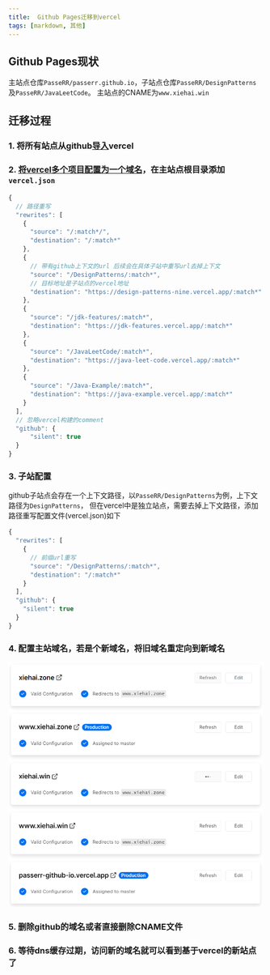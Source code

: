 ```yaml
---
title:  Github Pages迁移到vercel
tags: [markdown, 其他]
---
```


## Github Pages现状

主站点仓库`PasseRR/passerr.github.io`，子站点仓库`PasseRR/DesignPatterns`及`PasseRR/JavaLeetCode`。
主站点的CNAME为`www.xiehai.win`

## 迁移过程
### 1. 将所有站点从github[导入](2022-05-31-vercel-sites.md)**vercel**
### 2. [将vercel多个项目配置为一个域名](https://vercel.com/support/articles/how-can-i-serve-multiple-projects-under-a-single-domain)，在主站点根目录添加`vercel.json`

```js
{
  // 路径重写
  "rewrites": [
    {
      "source": "/:match*/",
      "destination": "/:match*"
    },
    {
      // 带有github上下文的url 后续会在具体子站中重写url去掉上下文
      "source": "/DesignPatterns/:match*",
      // 目标地址是子站点的vercel地址
      "destination": "https://design-patterns-nine.vercel.app/:match*"
    },
    {
      "source": "/jdk-features/:match*",
      "destination": "https://jdk-features.vercel.app/:match*"
    },
    {
      "source": "/JavaLeetCode/:match*",
      "destination": "https://java-leet-code.vercel.app/:match*"
    },
    {
      "source": "/Java-Example/:match*",
      "destination": "https://java-example.vercel.app/:match*"
    }
  ],
  // 忽略vercel构建的comment
  "github": {
      "silent": true
  }
}
```
### 3. 子站配置

github子站点会存在一个上下文路径，以`PasseRR/DesignPatterns`为例，上下文路径为`DesignPatterns`， 
但在vercel中是独立站点，需要去掉上下文路径，添加路径重写配置文件(vercel.json)如下
```js
{
  "rewrites": [
    {
      // 前缀url重写
      "source": "/DesignPatterns/:match*",
      "destination": "/:match*"
    }
  ],
  "github": {
    "silent": true
  }
}
```

### 4. 配置主站域名，若是个新域名，将旧域名重定向到新域名

![域名][1]
### 5. 删除github的域名或者直接删除CNAME文件
### 6. 等待dns缓存过期，访问新的域名就可以看到基于vercel的新站点了

[1]: /assets/2022/06-01/domain.png "域名"
